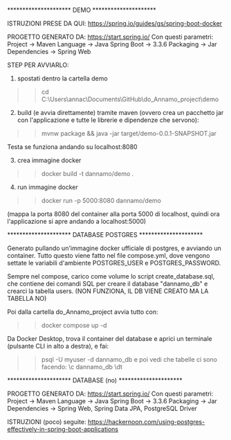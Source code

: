 ********************* DEMO *********************

ISTRUZIONI PRESE DA QUI:
https://spring.io/guides/gs/spring-boot-docker


PROGETTO GENERATO DA: https://start.spring.io/
Con questi parametri:
	Project -> Maven
	Language -> Java
	Spring Boot -> 3.3.6
	Packaging -> Jar
	Dependencies -> Spring Web


STEP PER AVVIARLO:

1) spostati dentro la cartella demo

>> cd C:\Users\annac\Documents\GitHub\do_Annamo_project\demo


2) build (e avvia direttamente) tramite maven (ovvero crea un pacchetto jar con l'applicazione e tutte le librerie e dipendenze che servono):

>> mvnw package && java -jar target/demo-0.0.1-SNAPSHOT.jar

Testa se funziona andando su localhost:8080


3) crea immagine docker

>> docker build -t dannamo/demo .


4) run immagine docker

>> docker run -p 5000:8080 dannamo/demo

(mappa la porta 8080 del container alla porta 5000 di localhost, quindi ora l'applicazione si apre andando a localhost:5000)





********************* DATABASE POSTGRES *********************

Generato pullando un'immagine docker ufficiale di postgres, e avviando un container. Tutto questo viene fatto nel file compose.yml, dove vengono settate le variabili d'ambiente POSTGRES_USER e POSTGRES_PASSWORD.

Sempre nel compose, carico come volume lo script create_database.sql, che contiene dei comandi SQL per creare il database "dannamo_db" e crearci la tabella users. (NON FUNZIONA, IL DB VIENE CREATO MA LA TABELLA NO)

Poi dalla cartella do_Annamo_project avvia tutto con:

>> docker compose up -d 

Da Docker Desktop, trova il container del database e aprici un terminale (pulsante CLI in alto a destra), e fai:
>> psql -U myuser -d dannamo_db
e poi vedi che tabelle ci sono facendo:
>> \c dannamo_db
>> \dt










********************* DATABASE (no) *********************

PROGETTO GENERATO DA: https://start.spring.io/
Con questi parametri:
	Project -> Maven
	Language -> Java
	Spring Boot -> 3.3.6
	Packaging -> Jar
	Dependencies -> Spring Web, Spring Data JPA, PostgreSQL Driver

ISTRUZIONI (poco) seguite:
https://hackernoon.com/using-postgres-effectively-in-spring-boot-applications




